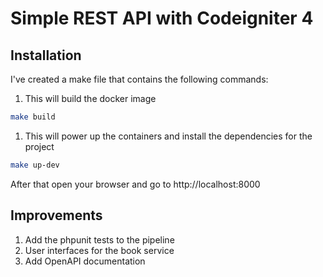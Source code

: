 # Simple REST API with Codeigniter 4



## Installation

I've created a make file that contains the following commands:

1. This will build the docker image
```bash
make build
```
1. This will power up the containers and install the dependencies for the project
```bash
make up-dev
```
After that open your browser and go to http://localhost:8000


## Improvements

1. Add the phpunit tests to the pipeline
2. User interfaces for the book service
3. Add OpenAPI documentation
